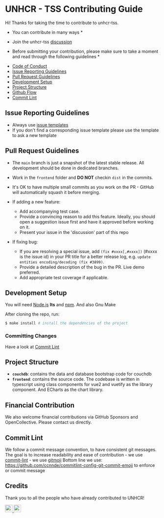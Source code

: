 # UNHCR - TSS Contributing Guide

Hi! Thanks for taking the time to contribute to unhcr-tss.

* You can contribute in many ways *
 - Join the unhcr-tss [discussion](https://github.com/EPFL-ENAC/unhcr-geneva-tech-hub-app/discussions)


* Before submitting your contribution, please make sure to take a moment and read through the following guidelines *
- [Code of Conduct](https://github.com/EPFL-ENAC/unhcr-geneva-tech-hub-app/blob/main/.github/CODE_OF_CONDUCT.md)
- [Issue Reporting Guidelines](#issue-reporting-guidelines)
- [Pull Request Guidelines](#pull-request-guidelines)
- [Development Setup](#development-setup)
- [Project Structure](#project-structure)
- [Github Flow](#github-flow)
- [Commit Lint](#commit-lint)

## Issue Reporting Guidelines

- Always use [ issue templates ](https://github.com/EPFL-ENAC/unhcr-geneva-tech-hub-app/issues/new/choose)
- If you don't find a corresponding issue template please use the template to ask a new template

## Pull Request Guidelines

- The `main` branch is just a snapshot of the latest stable release. All development should be done in dedicated branches.

- Work in the `frontend` folder and **DO NOT** checkin `dist` in the commits.

- It's OK to have multiple small commits as you work on the PR - GitHub will automatically squash it before merging.

- If adding a new feature:

  - Add accompanying test case.
  - Provide a convincing reason to add this feature. Ideally, you should open a suggestion issue first and have it approved before working on it.
  - Present your issue in the 'discussion' part of this repo

- If fixing bug:
  - If you are resolving a special issue, add `(fix #xxxx[,#xxxx])` (#xxxx is the issue id) in your PR title for a better release log, e.g. `update entities encoding/decoding (fix #3899)`.
  - Provide a detailed description of the bug in the PR. Live demo preferred.
  - Add appropriate test coverage if applicable.

## Development Setup

You will need [Node.js](http://nodejs.org) **lts** and [npm](https://pnpm.io/). And also Gnu Make

After cloning the repo, run:

```bash
$ make install # install the dependencies of the project
```

### Committing Changes

Have a look at [Commit Lint](#commit-lint)

## Project Structure

- **`couchdb`**: contains the data and database bootstrap code for couchdb
- **`frontend`**: contains the source code. The codebase is written in typescript using class components for vue2 and vuetify as the library component. And ECharts as the chart library.

## Financial Contribution

We also welcome financial contributions via GitHub Sponsors and OpenCollective. Please contact us directly.

## Commit Lint

We follow a commit message convention, to have consistent git messages. The goal is to increase readability and ease of contribution
    - we use [commit-lint](https://github.com/conventional-changelog/commitlint)
    - we use [gitmoji](https://gitmoji.dev/)
    Bottom line we use: https://github.com/ccnnde/commitlint-config-git-commit-emoji to enforce or commit message

## Credits

Thank you to all the people who have already contributed to UNHCR!

<a href="https://github.com/EPFL-ENAC/unhcr-geneva-tech-hub-app/graphs/contributors">
    <a href="https://github.com/guilbep">
        <img width="24px" height="24px" src="https://avatars.githubusercontent.com/u/161889?v=4" />
    </a href="">
    <a href="https://github.com/blueur">
    <img width="24px" height="24px" src="https://avatars.githubusercontent.com/u/7548753?v=4" />
    </a>
</a>